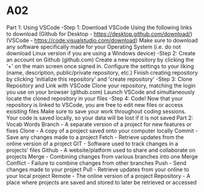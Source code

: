 # A02
Part 1: Using VSCode
  -Step 1: Download VSCode
    Using the following links to download (Github for Desktop - https://desktop.github.com/download/)(VSCode - https://code.visualstudio.com/download)
    Make sure to download any software specifically made for your Operating System (i.e. do not download Linux version if you are using a Windows device)
  -Step 2: Create an account on Github (github.com)
    Create a new repository by clicking the '+' on the main screen once signed in. Configure the settings to your liking (name, description, public/private repository, etc.)
    Finish creating repository by clicking 'initialize this repository' and 'create repository'
  -Step 3: Clone Repository and Link with VSCode
    Clone your repository, matching the login you use on your browser (github.com)
    Launch VSCode and simultaneously locate the cloned repository in your files
  -Step 4: Code!
    Now that your repository is linked to VSCode, you are free to edit new files or access exisiting files
    Make sure to save your work throughout coding sessions. Your code is saved locally, so your data will be lost if it is not saved
Part 2: Vocab Words
Branch - A separate version of a project for new features or fixes
Clone - A copy of a project saved onto your computer locally
Commit - Save any changes made to a project
Fetch - Retrieve updates from the online version of a project
GIT - Software used to track changes in a projects' files
Github - A website/platform used to share and collaborate on projects
Merge - Combining changes from various branches into one
Merge Conflict - Failure to combine changes from other branches
Push - Send changes made to your project
Pull - Retrieve updates from your online to your local project
Remote - The online version of a project
Repository - A place where projects are saved and stored to later be retrieved or accessed
